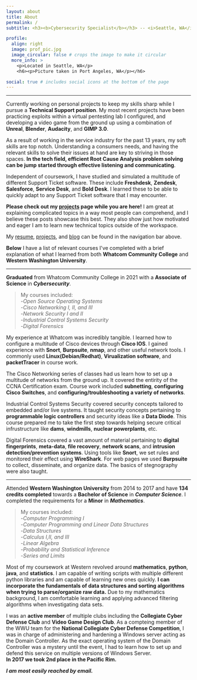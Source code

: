 ```yaml
---
layout: about
title: About
permalink: /
subtitle: <h3><b>Cybersecurity Specialist</b></h3> -- <i>Seattle, WA</i>

profile:
  align: right
  image: prof_pic.jpg
  image_circular: false # crops the image to make it circular
  more_info: >
    <p>Located in Seattle, WA</p>
    <h6><p>Picture taken in Port Angeles, WA</p></h6>

social: true # includes social icons at the bottom of the page
---
```

  ---
Currently working on personal projects to keep my skills sharp while I pursue a **Technical Support position**. My most recent projects have been practicing exploits within a virtual pentesting lab I configured, and developing a video game from the ground up using a combination of **Unreal**, **Blender**, **Audacity**, and **GIMP 3.0**.

As a result of working in the service industry for the past 13 years, my soft skills are top notch. Understanding a consumers needs, and having the relevant skills to solve their issues at hand are key to striving in those spaces. **In the tech field, efficient Root Cause Analysis problem solving can be jump started through effective listening and communicating**.

Independent of coursework, I have studied and simulated a multitude of different Support Ticket software. These include **Freshdesk**, **Zendesk**, **Salesforce**, **Service Desk**, and **Bold Desk**. I learned these to be able to quickly adapt to any Support Ticket software that I may encounter.

**Please check out my [projects](https://chazae.github.io/projects) page while you are here!** I am great at explaining complicated topics in a way most people can comprehend, and I believe these posts showcase this best. They also show just how motivated and eager I am to learn new technical topics outside of the workspace.

My [resume](https://chazae.github.io/cv), [projects](https://chazae.github.io/projects), and [blog](https://chazae.github.io/blog) can be found in the navigation bar above.

**Below** I have a list of relevant courses I've completed with a brief explanation of what I learned from both **Whatcom Community College** and **Western Washington University**.

  ---

**Graduated** from Whatcom Community College in 2021 with a **Associate of Science** in ***Cybersecurity***.

>My courses included:  
> -*Open Source Operating Systems*  
> -*Cisco Networking I, II, and III*  
> -*Network Security I and II*  
> -*Industrial Control Systems Security*  
> -*Digital Forensics*

My experience at Whatcom was incredibly tangible. I learned how to configure a multitude of Cisco devices through **Cisco IOS**. I gained experience with **Snort**, **Burpsuite**, **nmap**, and other useful network tools. I commonly used **Linux(Debian/Redhat)**, **Virualization software**, and **packetTracer** in course work.

The Cisco Networking series of classes had us learn how to set up a multitude of networks from the ground up. It covered the entirity of the CCNA Certification exam. Course work included **subnetting**, **configuring Cisco Switches**, and **configuring/troubleshooting a variety of networks**. 

Industrial Control Systems Security covered security concepts tailored to embedded and/or live systems. It taught security concepts pertaining to **programmable logic controllers** and security ideas like a **Data Diode**. This course prepared me to take the first step towards helping secure critical infrustructure like **dams**, **windmills**, **nuclear powerplants**, etc.

Digital Forensics covered a vast amount of material pertaining to **digital fingerprints**, **meta-data**, **file recovery**, **network scans**, and **intrusion detection/prevention systems**. Using tools like **Snort**, we set rules and monitored their effect using **WireShark**. For web pages we used **Burpsuite** to collect, disseminate, and organize data. The basics of stegnography were also taught.  

---

Attended **Western Washington University** from 2014 to 2017 and have **134 credits completed** towards a **Bachelor of Science** in ***Computer Science***. I completed the requirements for a **Minor** in ***Mathematics***.

>My courses included:  
> -*Computer Programming I*  
> -*Computer Programming and Linear Data Structures*  
> -*Data Structures*  
> -*Calculus I,II, and III*  
> -*Linear Algebra*  
> -*Probability and Statistical Inference*  
> -*Series and Limits*  

Most of my coursework at Western revolved around **mathematics**, **python**, **java**, and **statistics**. I am capable of writing scripts with multiple different python libraries and am capable of learning new ones quickly. **I can incorporate the fundamentals of data structures and sorting algorithms when trying to parse/organize raw data.** Due to my mathematics background, I am comfortable learning and applying advanced filtering algorithms when investigating data sets.

I was an **active member** of multiple clubs including the **Collegiate Cyber Defense Club** and **Video Game Design Club**. As a compteing member of the WWU team for the **National Collegiate Cyber Defense Competition**, I was in charge of administering and hardening a Windows server acting as the Domain Controller. As the exact operating system of the Domain Controller was a mystery until the event, I had to learn how to set up and defend this service on multiple versions of Windows Server.  
**In 2017 we took 2nd place in the Pacific Rim.**

***I am most easily reached by email.***  

